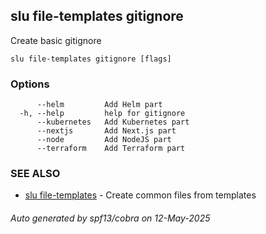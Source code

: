 ## slu file-templates gitignore

Create basic gitignore

```
slu file-templates gitignore [flags]
```

### Options

```
      --helm         Add Helm part
  -h, --help         help for gitignore
      --kubernetes   Add Kubernetes part
      --nextjs       Add Next.js part
      --node         Add NodeJS part
      --terraform    Add Terraform part
```

### SEE ALSO

* [slu file-templates](slu_file-templates.md)	 - Create common files from templates

###### Auto generated by spf13/cobra on 12-May-2025

